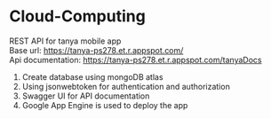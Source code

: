 # Cloud-Computing
REST API for tanya mobile app <br/>
Base url: https://tanya-ps278.et.r.appspot.com/ <br/>
Api documentation: https://tanya-ps278.et.r.appspot.com/tanyaDocs <br/>

1. Create database using mongoDB atlas
2. Using jsonwebtoken for authentication and authorization
3. Swagger UI for API documentation
4. Google App Engine is used to deploy the app


